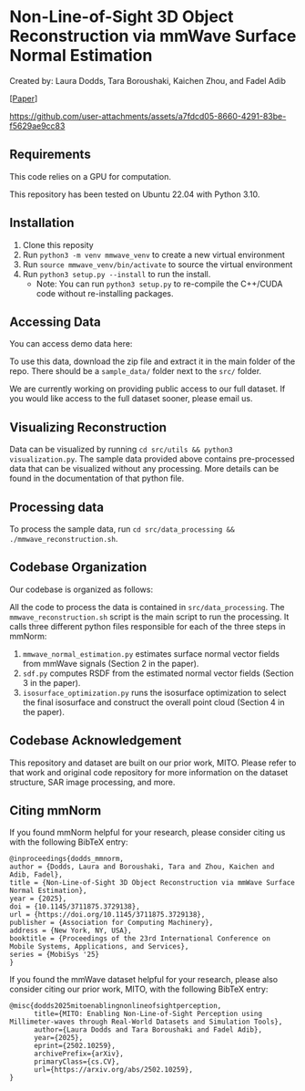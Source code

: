 # Non-Line-of-Sight 3D Object Reconstruction via mmWave Surface Normal Estimation

Created by: Laura Dodds, Tara Boroushaki, Kaichen Zhou, and Fadel Adib

[[Paper](https://laura-dodds.github.io/papers/mmNorm.pdf)]

https://github.com/user-attachments/assets/a7fdcd05-8660-4291-83be-f5629ae9cc83

## Requirements

This code relies on a GPU for computation. 

This repository has been tested on Ubuntu 22.04 with Python 3.10.  

## Installation

1. Clone this reposity
2. Run `python3 -m venv mmwave_venv` to create a new virtual environment
3. Run `source mmwave_venv/bin/activate` to source the virtual environment
4. Run `python3 setup.py --install` to run the install. 
      - Note: You can run `python3 setup.py` to re-compile the C++/CUDA code without re-installing packages. 

## Accessing Data
You can access demo data here:

To use this data, download the zip file and extract it in the main folder of the repo. There should be a `sample_data/` folder next to the `src/` folder. 

We are currently working on providing public access to our full dataset. If you would like access to the full dataset sooner, please email us. 

## Visualizing Reconstruction
Data can be visualized by running `cd src/utils && python3 visualization.py`. The sample data provided above contains pre-processed data that can be visualized without any processing. More details can be found in the documentation of that python file.

## Processing data
To process the sample data, run `cd src/data_processing && ./mmwave_reconstruction.sh`.

## Codebase Organization
Our codebase is organized as follows:

All the code to process the data is contained in `src/data_processing`. The `mmwave_reconstruction.sh` script is the main script to run the processing. It calls three different python files responsible for each of the three steps in mmNorm:
1. `mmwave_normal_estimation.py` estimates surface normal vector fields from mmWave signals (Section 2 in the paper).
2. `sdf.py` computes RSDF from the estimated normal vector fields (Section 3 in the paper).
3. `isosurface_optimization.py` runs the isosurface optimization to select the final isosurface and construct the overall point cloud (Section 4 in the paper). 

## Codebase Acknowledgement

This repository and dataset are built on our prior work, MITO. Please refer to that work and original code repository for more information on the dataset structure, SAR image processing, and more.   

## Citing mmNorm
If you found mmNorm helpful for your research, please consider citing us with the following BibTeX entry:
```
@inproceedings{dodds_mmnorm,
author = {Dodds, Laura and Boroushaki, Tara and Zhou, Kaichen and Adib, Fadel},
title = {Non-Line-of-Sight 3D Object Reconstruction via mmWave Surface Normal Estimation},
year = {2025},
doi = {10.1145/3711875.3729138},
url = {https://doi.org/10.1145/3711875.3729138},
publisher = {Association for Computing Machinery},
address = {New York, NY, USA},
booktitle = {Proceedings of the 23rd International Conference on Mobile Systems, Applications, and Services},
series = {MobiSys '25}
}
```

If you found the mmWave dataset helpful for your research, please also consider citing our prior work, MITO, with the following BibTeX entry: 
```
@misc{dodds2025mitoenablingnonlineofsightperception,  
      title={MITO: Enabling Non-Line-of-Sight Perception using Millimeter-waves through Real-World Datasets and Simulation Tools},   
      author={Laura Dodds and Tara Boroushaki and Fadel Adib},  
      year={2025},  
      eprint={2502.10259},  
      archivePrefix={arXiv},  
      primaryClass={cs.CV},  
      url={https://arxiv.org/abs/2502.10259},   
}
```


